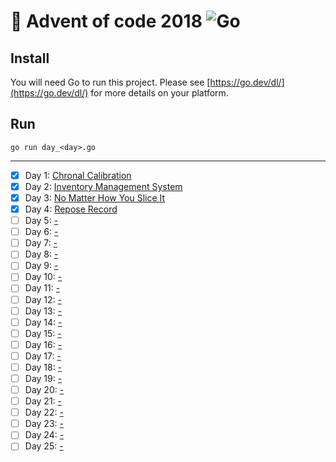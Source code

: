 # 🎄 Advent of code 2018 ![Go](https://img.shields.io/badge/-Go-%2300ADD8?style=flat&logo=go&logoColor=white)

## Install
You will need Go to run this project. Please see [https://go.dev/dl/](https://go.dev/dl/) for more details on your platform.

## Run
```shell
go run day_<day>.go
```

---

  - [x] Day 1: [Chronal Calibration](https://adventofcode.com/2018/day/1)
  - [x] Day 2: [Inventory Management System](https://adventofcode.com/2018/day/2)
  - [x] Day 3: [No Matter How You Slice It](https://adventofcode.com/2018/day/3)
  - [x] Day 4: [Repose Record](https://adventofcode.com/2018/day/4)
  - [ ] Day 5: [-](https://adventofcode.com/2018/day/5)
  - [ ] Day 6: [-](https://adventofcode.com/2018/day/6)
  - [ ] Day 7: [-](https://adventofcode.com/2018/day/7)
  - [ ] Day 8: [-](https://adventofcode.com/2018/day/8)
  - [ ] Day 9: [-](https://adventofcode.com/2018/day/9)
  - [ ] Day 10: [-](https://adventofcode.com/2018/day/10)
  - [ ] Day 11: [-](https://adventofcode.com/2018/day/11)
  - [ ] Day 12: [-](https://adventofcode.com/2018/day/12)
  - [ ] Day 13: [-](https://adventofcode.com/2018/day/13)
  - [ ] Day 14: [-](https://adventofcode.com/2018/day/14)
  - [ ] Day 15: [-](https://adventofcode.com/2018/day/15)
  - [ ] Day 16: [-](https://adventofcode.com/2018/day/16)
  - [ ] Day 17: [-](https://adventofcode.com/2018/day/17)
  - [ ] Day 18: [-](https://adventofcode.com/2018/day/18)
  - [ ] Day 19: [-](https://adventofcode.com/2018/day/19)
  - [ ] Day 20: [-](https://adventofcode.com/2018/day/20)
  - [ ] Day 21: [-](https://adventofcode.com/2018/day/21)
  - [ ] Day 22: [-](https://adventofcode.com/2018/day/22)
  - [ ] Day 23: [-](https://adventofcode.com/2018/day/23)
  - [ ] Day 24: [-](https://adventofcode.com/2018/day/24)
  - [ ] Day 25: [-](https://adventofcode.com/2018/day/25)